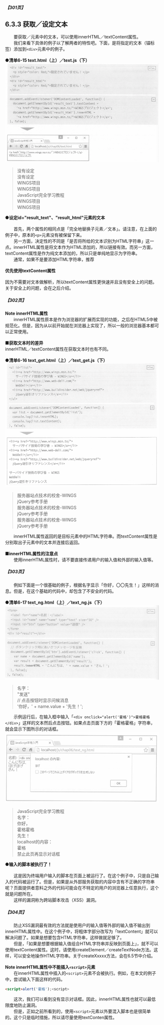 ##### 【301页】
## 6.3.3 获取／设定文本
&emsp;&emsp;要获取／元素中的文本，可以使用innerHTML／textContent属性。<br>
&emsp;&emsp;我们来看下具体的例子以了解两者的特性吧。下面，是将指定的文本（锚标签）添加到`<div>`元素中的例子。<br><br>
**●清单6-15 text.html（上）／text.js（下）**
![images](../../images/c6/スクリーンショット&#32;2019-03-30&#32;午前11.06.23.png)
> 没有设定<br>没有设定<br>WINGS项目<br>WINGS项目<br>JavaScript完全学习教程<br>WINGS项目<br>WINGS项目

**●设定id="result_text"、"result_html"元素的文本**<br><br>
&emsp;&emsp;首先，两个属性的相同点是「完全地替换子元素／文本」。请注意，在上面的例子中，原本的`<p>`元素没有被保留下来。<br>
&emsp;&emsp;另一方面，决定性的不同是「是否将所给的文本识别为HTML字符串」这一点。innerHTML属性是将文本作为HTML添加的，所以链接有效。而另一方面，textContent属性是作为纯文本添加的，所以只是单纯地显示为字符串。<br>
&emsp;&emsp;通常，如果不是要添加HTML字符串，推荐<br><br>
**优先使用textContent属性**<br><br>
因为不需要对文本做解析，所以textContent属性更快速并且没有安全上的问题。关于安全上的问题，会在之后介绍。
##### 【302页】
**Note innerHTML属性**<br>
&emsp;&emsp;innerHTML属性原本是作为浏览器的扩展而实现的功能，之后在HTML5中被规范化。但是，因为从以前开始就在浏览器上实现了，所以一般的浏览器基本都可以正常使用。<br><br>
**■获取文本时的差异**<br>
innerHTML／textContent属性在获取文本时也有不同。<br><br>
**●清单6-16 text_get.html（上）／text_get.js（下）**
![image](../../images/c6/スクリーンショット&#32;2019-03-30&#32;午後0.42.31.png)
> 服务器站点技术的校舍-WINGS<br/>jQuery参考手册<br/>服务器站点技术的校舍-WINGS<br/>jQuery参考手册<br/>服务器站点技术的校舍-WINGS<br/>jQuery参考手册<br/>

&emsp;&emsp;innerHTML属性返回的是目标元素中的HTML字符串。而textContent属性是分别取出子元素中的文本并连接后返回。<br><br>
**■innerHTML属性的注意点**<br>
&emsp;&emsp;使用innerHTML属性时，请不要直接传递用户的输入值和外部的输入值等。
##### 【303页】
&emsp;&emsp;例如下面是一个很基础的例子，根据名字显示「你好，〇〇先生！」这样的消息。但是，在这个基础的代码中，却包含了不安全的代码。<br><br>
**●清单6-17 text_ng.html（上）／text_ng.js（下）**
![image](../../images/c6/スクリーンショット&#32;2019-03-31&#32;午前10.42.07.png)
> 名字：<br>"发送"<br>// 点击按钮时显示问候消息<br>'你好，' + name.value + '先生！';

&emsp;&emsp;示例运行后，在输入框中输入「`<div onclick="alert('霍格')">霍格霍格</div>`」这样的文本然后点击按钮。如果点击页面下方的「霍格霍格」字符串，就会显示下图所示的对话框。
![image](../../images/c6/スクリーンショット&#32;2019-03-31&#32;午前10.49.05.png)
> JavaScript完全学习教程<br>名字：<br>你好，<br>霍格霍格<br>先生！<br>localhost的内容：<br>霍格<br>禁止此页再显示对话框

**●输入的脚本被执行了！**<br><br>
&emsp;&emsp;这是因为终端用户输入的脚本在页面上被运行了。在这个例子中，只是自己输入的代码被运行了。但是，如果是从外部服务获取的内容中含有不正确的字符串呢？页面提供者意料之外的代码可能会在不特定的用户的浏览器上任意执行，这个就是问题所在。<br>
&emsp;&emsp;这样的漏洞称为跨站脚本攻击（XSS）漏洞。

##### 【304页】
&emsp;&emsp;防止XSS漏洞最有效的方法就是使用户的输入值等外部的输入值不输出到innerHTML属性中。在这个例子中，将粗体字部分改写为「textContent」就可以解决问题了。如果是想要包含HTML字符串，这样做就足够了。<br>
&emsp;&emsp;但是，「如果是想要根据输入值组合HTML字符串并反映到页面上」，就不可以使用textContent属性。这时，请使用createElement／createTextNode方法。这样，可以安全地操作HTML字符串。关于createXxxxx方法，会在6.5节中介绍。<br><br>
**Note innerHTML属性中不能插入`<script>`元素**<br>
&emsp;&emsp;在innerHTML属性中插入的`<script>`元素不会被执行。例如，在本文的例子中，尝试输入下面这样的代码。
```html
<script>alert('霍格');<script>
```
&emsp;&emsp;这次，我们可以看到没有显示对话框。因此，innerHTML属性也就可以最低限度地防止漏洞。<br>
&emsp;&emsp;但是，正如之前所看到的，使用`<script>`元素以外要混入脚本也是很简单的。这个只是临时措施，所以请尽量使用textConten属性。
